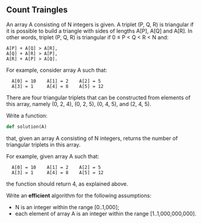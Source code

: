 ## Count Traingles

An array A consisting of N integers is given. A triplet (P, Q, R) is triangular if it is possible to build a triangle with sides of lengths A[P], A[Q] and A[R]. In other words, triplet (P, Q, R) is triangular if 0 ≤ P < Q < R < N and:
```
A[P] + A[Q] > A[R],
A[Q] + A[R] > A[P],
A[R] + A[P] > A[Q].
```
For example, consider array A such that:
```
  A[0] = 10    A[1] = 2    A[2] = 5
  A[3] = 1     A[4] = 8    A[5] = 12
```
There are four triangular triplets that can be constructed from elements of this array, namely (0, 2, 4), (0, 2, 5), (0, 4, 5), and (2, 4, 5).

Write a function:

```python
def solution(A)
```

that, given an array A consisting of N integers, returns the number of triangular triplets in this array.

For example, given array A such that:
```
  A[0] = 10    A[1] = 2    A[2] = 5
  A[3] = 1     A[4] = 8    A[5] = 12
```
the function should return 4, as explained above.

Write an **efficient** algorithm for the following assumptions:

* N is an integer within the range [0..1,000];
* each element of array A is an integer within the range [1..1,000,000,000].